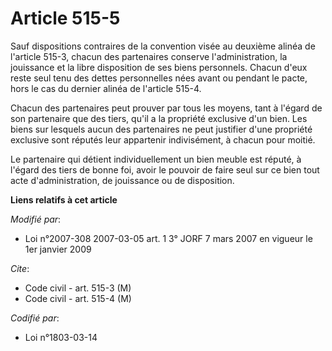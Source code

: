 # Article 515-5

Sauf dispositions contraires de la convention visée au deuxième alinéa de l'article 515-3, chacun des partenaires conserve
l'administration, la jouissance et la libre disposition de ses biens personnels. Chacun d'eux reste seul tenu des dettes
personnelles nées avant ou pendant le pacte, hors le cas du dernier alinéa de l'article 515-4.

Chacun des partenaires peut prouver par tous les moyens, tant à l'égard de son partenaire que des tiers, qu'il a la propriété
exclusive d'un bien. Les biens sur lesquels aucun des partenaires ne peut justifier d'une propriété exclusive sont réputés
leur appartenir indivisément, à chacun pour moitié.

Le partenaire qui détient individuellement un bien meuble est réputé, à l'égard des tiers de bonne foi, avoir le pouvoir de
faire seul sur ce bien tout acte d'administration, de jouissance ou de disposition.

**Liens relatifs à cet article**

_Modifié par_:

  - Loi n°2007-308 2007-03-05 art. 1 3° JORF 7 mars 2007 en vigueur le 1er janvier 2009

_Cite_:

  - Code civil - art. 515-3 (M)
  - Code civil - art. 515-4 (M)

_Codifié par_:

  - Loi n°1803-03-14
